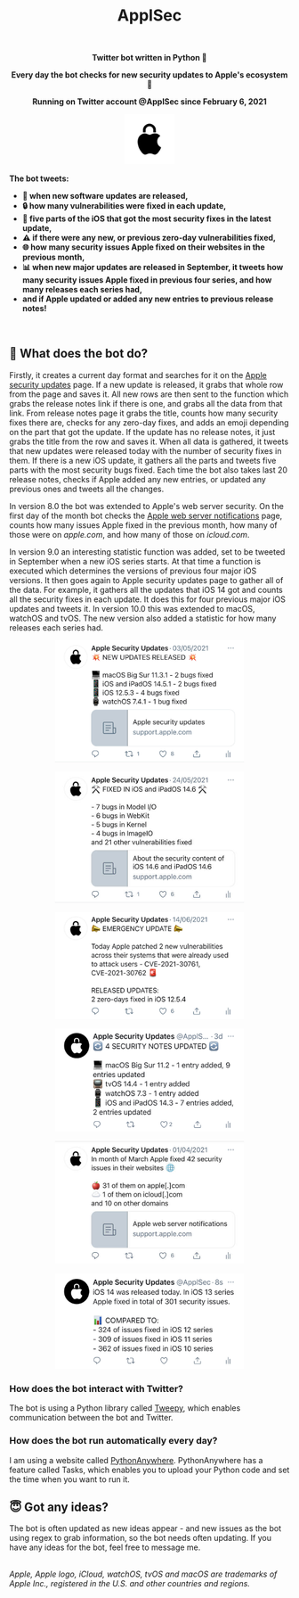 <h1 align="center">ApplSec</h1>
<br>
<p align="center"><b>Twitter bot written in Python 🐍</b></p>
<p align="center"><b>Every day the bot checks for new security updates to Apple's ecosystem 🔐</b></p>
<p align="center"><b>Running on Twitter account @ApplSec since February 6, 2021</b></p>

<p align="center"><img src="images/ApplSec.png" width=90></p>

<b>The bot tweets:
* 🔄 when new software updates are released,
* 🔒 how many vulnerabilities were fixed in each update,
* 💉 five parts of the iOS that got the most security fixes in the latest update,
* ⚠️ if there were any new, or previous zero-day vulnerabilities fixed,
* 🌐 how many security issues Apple fixed on their websites in the previous month,
* 📊 when new major updates are released in September, it tweets how many security issues Apple fixed in previous four series, and how many releases each series had,
* and if Apple updated or added any new entries to previous release notes!
</b>
<br>

## 🤖 What does the bot do?
Firstly, it creates a current day format and searches for it on the [Apple security updates](https://support.apple.com/en-us/HT201222) page. If a new update is released, it grabs that whole row from the page and saves it. All new rows are then sent to the function which grabs the release notes link if there is one, and grabs all the data from that link. From release notes page it grabs the title, counts how many security fixes there are, checks for any zero-day fixes, and adds an emoji depending on the part that got the update. If the update has no release notes, it just grabs the title from the row and saves it. When all data is gathered, it tweets that new updates were released today with the number of security fixes in them. If there is a new iOS update, it gathers all the parts and tweets five parts with the most security bugs fixed. Each time the bot also takes last 20 release notes, checks if Apple added any new entries, or updated any previous ones and tweets all the changes.

In version 8.0 the bot was extended to Apple's web server security. On the first day of the month bot checks the [Apple web server notifications](https://support.apple.com/en-us/HT201536) page, counts how many issues Apple fixed in the previous month, how many of those were on _apple.com_, and how many of those on _icloud.com_.

In version 9.0 an interesting statistic function was added, set to be tweeted in September when a new iOS series starts. At that time a function is executed which determines the versions of previous four major iOS versions. It then goes again to Apple security updates page to gather all of the data. For example, it gathers all the updates that iOS 14 got and counts all the security fixes in each update. It does this for four previous major iOS updates and tweets it. In version 10.0 this was extended to macOS, watchOS and tvOS. The new version also added a statistic for how many releases each series had.

<p align="center"><img src="images/image1.jpg" width=340></p>
<p align="center"><img src="images/image2.jpg" width=340></p>
<p align="center"><img src="images/image3.jpg" width=340></p>
<p align="center"><img src="images/image4.jpg" width=340></p>
<p align="center"><img src="images/image5.jpg" width=340></p>
<p align="center"><img src="images/image6.jpg" width=340></p>


### How does the bot interact with Twitter?
The bot is using a Python library called [Tweepy](https://www.tweepy.org/), which enables communication between the bot and Twitter.


### How does the bot run automatically every day?
I am using a website called [PythonAnywhere](https://www.pythonanywhere.com/). PythonAnywhere has a feature called Tasks, which enables you to upload your Python code and set the time when you want to run it.
<br>

## 😇 Got any ideas?
The bot is often updated as new ideas appear - and new issues as the bot using regex to grab information, so the bot needs often updating. If you have any ideas for the bot, feel free to message me.
<br><br>

*Apple, Apple logo, iCloud, watchOS, tvOS and macOS are trademarks of Apple Inc., registered in the U.S. and other countries and regions.*
